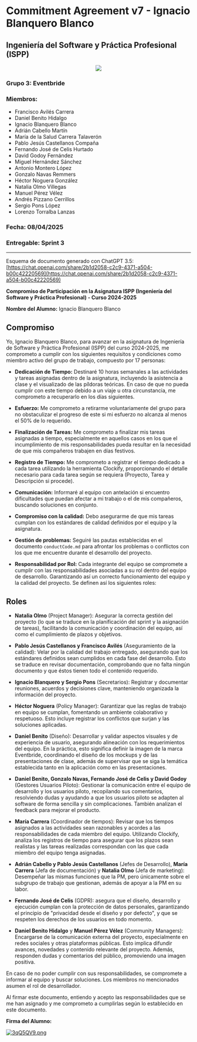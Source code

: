 # Commitment Agreement v7 - Ignacio Blanquero Blanco
## Ingeniería del Software y Práctica Profesional (ISPP)
<center><img src="https://iili.io/3BcQ3YJ.md.png"></img></center>

### Grupo 3: Eventbride

### Miembros:
- Francisco Avilés Carrera
- Daniel Benito Hidalgo
- Ignacio Blanquero Blanco
- Adrián Cabello Martín
- María de la Salud Carrera Talaverón
- Pablo Jesús Castellanos Compaña
- Fernando José de Celis Hurtado
- David Godoy Fernández
- Miguel Hernández Sánchez
- Antonio Montero López
- Gonzalo Navas Remmers
- Héctor Noguera González
- Natalia Olmo Villegas
- Manuel Pérez Vélez
- Andrés Pizzano Cerrillos
- Sergio Pons López
- Lorenzo Torralba Lanzas

### Fecha: 08/04/2025

### Entregable: Sprint 3

---

Esquema de documento generado con ChatGPT 3.5:  
[https://chat.openai.com/share/2b1d2058-c2c9-4371-a504-b00c42220569](https://chat.openai.com/share/2b1d2058-c2c9-4371-a504-b00c42220569)

**Compromiso de Participación en la Asignatura ISPP (Ingeniería del Software y Práctica Profesional) - Curso 2024-2025**

**Nombre del Alumno:** Ignacio Blanquero Blanco

## Compromiso

Yo, Ignacio Blanquero Blanco, para avanzar en la asignatura de Ingeniería de Software y Práctica Profesional (ISPP) del curso 2024-2025, me comprometo a cumplir con los siguientes requisitos y condiciones como miembro activo del grupo de trabajo, compuesto por 17 personas:

- **Dedicación de Tiempo:** Destinaré 10 horas semanales a las actividades y tareas asignadas dentro de la asignatura, incluyendo la asistencia a clase y el visualizado de las píldoras teóricas. En caso de que no pueda cumplir con este tiempo debido a un viaje u otra circunstancia, me comprometo a recuperarlo en los días siguientes.
  
- **Esfuerzo:** Me comprometo a retirarme voluntariamente del grupo para no obstaculizar el progreso de este si mi esfuerzo no alcanza al menos el 50% de lo requerido.
  
- **Finalización de Tareas:** Me comprometo a finalizar mis tareas asignadas a tiempo, especialmente en aquellos casos en los que el incumplimiento de mis responsabilidades pueda resultar en la necesidad de que mis compañeros trabajen en días festivos.
  
- **Registro de Tiempo:** Me comprometo a registrar el tiempo dedicado a cada tarea utilizando la herramienta Clockify, proporcionando el detalle necesario para cada tarea según se requiera (Proyecto, Tarea y Descripción si procede).
  
- **Comunicación:** Informaré al equipo con antelación si encuentro dificultades que puedan afectar a mi trabajo o el de mis compañeros, buscando soluciones en conjunto.
  
- **Compromiso con la calidad:** Debo asegurarme de que mis tareas cumplan con los estándares de calidad definidos por el equipo y la asignatura.

- **Gestión de problemas:** Seguiré las pautas establecidas en el documento `conductCode.md` para afrontar los problemas o conflictos con los que me encuentre durante el desarrollo del proyecto.
  
- **Responsabilidad por Rol:** Cada integrante del equipo se compromete a cumplir con las responsabilidades asociadas a su rol dentro del equipo de desarrollo. Garantizando así un correcto funcionamiento del equipo y la calidad del proyecto. Se definen así los siguientes roles:

## Roles

- **Natalia Olmo** (Project Manager): Asegurar la correcta gestión del proyecto (lo que se traduce en la planificación del sprint y la asignación de tareas), facilitando la comunicación y coordinación del equipo, así como el cumplimiento de plazos y objetivos.
  
- **Pablo Jesús Castellanos y Francisco Avilés** (Aseguramiento de la calidad): Velar por la calidad del trabajo entregado, asegurando que los estándares definidos sean cumplidos en cada fase del desarrollo. Esto se traduce en revisar documentación, comprobando que no falta ningún documento y que éstos tienen todo el contenido requerido.
  
- **Ignacio Blanquero y Sergio Pons** (Secretarios): Registrar y documentar reuniones, acuerdos y decisiones clave, manteniendo organizada la información del proyecto.
  
- **Héctor Noguera** (Policy Manager): Garantizar que las reglas de trabajo en equipo se cumplan, fomentando un ambiente colaborativo y respetuoso. Esto incluye registrar los conflictos que surjan y las soluciones aplicadas.
  
- **Daniel Benito** (Diseño): Desarrollar y validar aspectos visuales y de experiencia de usuario, asegurando alineación con los requerimientos del equipo. En la práctica, esto significa definir la imagen de la marca Eventbride, coordinando el diseño de los mockups y de las presentaciones de clase, además de supervisar que se siga la temática establecida tanto en la aplicación como en las presentaciones.
  
- **Daniel Benito, Gonzalo Navas, Fernando José de Celis y David Godoy** (Gestores Usuarios Piloto): Gestionar la comunicación entre el equipo de desarrollo y los usuarios piloto, recopilando sus comentarios, resolviendo dudas y ayudando a que los usuarios piloto se adapten al software de forma sencilla y sin complicaciones. También analizan el feedback para mejorar el producto.
  
- **María Carrera** (Coordinador de tiempos): Revisar que los tiempos asignados a las actividades sean razonables y acordes a las responsabilidades de cada miembro del equipo. Utilizando Clockify, analiza los registros de tiempo para asegurar que los plazos sean realistas y las tareas realizadas correspondan con las que cada miembro del equipo tenga asignadas.
  
- **Adrián Cabello y Pablo Jesús Castellanos** (Jefes de Desarrollo), **María Carrera** (Jefa de documentación) y **Natalia Olmo** (Jefa de marketing): Desempeñar las mismas funciones que la PM, pero únicamente sobre el subgrupo de trabajo que gestionan, además de apoyar a la PM en su labor.

- **Fernando José de Celis** (GDPR): asegura que el diseño, desarrollo y ejecución cumplan con la protección de datos personales, garantizando el principio de "privacidad desde el diseño y por defecto", y que se respeten los derechos de los usuarios en todo momento.

- **Daniel Benito Hidalgo** y **Manuel Pérez Vélez** (Community Managers): Encargarse de la comunicación externa del proyecto, especialmente en redes sociales y otras plataformas públicas. Esto implica difundir avances, novedades y contenido relevante del proyecto. Además, responden dudas y comentarios del público, promoviendo una imagen positiva.

En caso de no poder cumplir con sus responsabilidades, se compromete a informar al equipo y buscar soluciones. Los miembros no mencionados asumen el rol de desarrollador.

Al firmar este documento, entiendo y acepto las responsabilidades que se me han asignado y me comprometo a cumplirlas según lo establecido en este documento.

**Firma del Alumno:**

[![3qQ5QV9.png](https://iili.io/3qQ5QV9.png)](https://freeimage.host/es)